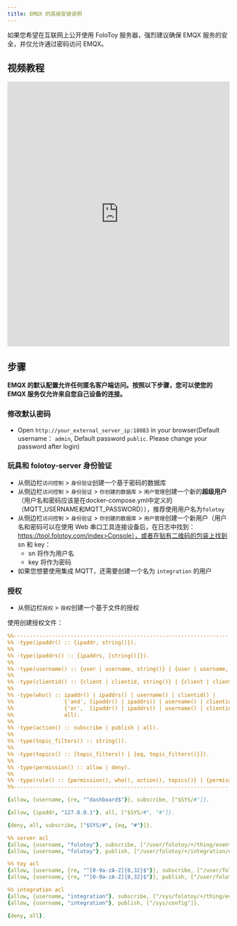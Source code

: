 ```yaml
---
title: EMQX 的高级安装说明
---
```


如果您希望在互联网上公开使用 FoloToy 服务器，强烈建议确保 EMQX 服务的安全，并仅允许通过密码访问 EMQX。

## 视频教程

<iframe width="100%" height="600" src="https://www.youtube.com/embed/3yW5260OTwY?si=SmQ_KHIQhXywoR30" title="YouTube video player" frameBorder="0" allow="accelerometer; autoplay; clipboard-write; encrypted-media; gyroscope; picture-in-picture; web-share" allowfullscreen></iframe>

## 步骤

**EMQX 的默认配置允许任何匿名客户端访问。按照以下步骤，您可以使您的 EMQX 服务仅允许来自您自己设备的连接。**

### 修改默认密码

- Open `http://your_external_server_ip:18083` in your browser(Default username： `admin`, Default password `public`. Please change your password after login)

### 玩具和 folotoy-server 身份验证

- 从侧边栏`访问控制` > `身份验证`创建一个基于密码的数据库
- 从侧边栏`访问控制` > `身份验证` > `你创建的数据库` > `用户管理`创建一个新的**超级用户**（用户名和密码应该是在docker-compose.yml中定义的（MQTT_USERNAME和MQTT_PASSWORD）），推荐使用用户名为`folotoy`
- 从侧边栏`访问控制` > `身份验证` > `你创建的数据库` > `用户管理`创建一个新用户（用户名和密码可以在使用 Web 串口工具连接设备后，在日志中找到：https://tool.folotoy.com/index>Console），或者在贴有二维码的包装上找到 sn 和 key：
   - sn 将作为用户名
   - key 将作为密码
- 如果您想要使用集成 MQTT，还需要创建一个名为 `integration` 的用户

### 授权

- 从侧边栏`授权` > `授权`创建一个基于文件的授权

使用创建授权文件：

```yml title="acl.erlang"
%%--------------------------------------------------------------------
%% -type(ipaddr() :: {ipaddr, string()}).
%%
%% -type(ipaddrs() :: {ipaddrs, [string()]}).
%%
%% -type(username() :: {user | username, string()} | {user | username, {re, regex()}}).
%%
%% -type(clientid() :: {client | clientid, string()} | {client | clientid, {re, regex()}}).
%%
%% -type(who() :: ipaddr() | ipaddrs() | username() | clientid() |
%%                {'and', [ipaddr() | ipaddrs() | username() | clientid()]} |
%%                {'or',  [ipaddr() | ipaddrs() | username() | clientid()]} |
%%                all).
%%
%% -type(action() :: subscribe | publish | all).
%%
%% -type(topic_filters() :: string()).
%%
%% -type(topics() :: [topic_filters() | {eq, topic_filters()}]).
%%
%% -type(permission() :: allow | deny).
%%
%% -type(rule() :: {permission(), who(), action(), topics()} | {permission(), all}).
%%--------------------------------------------------------------------

{allow, {username, {re, "^dashboard$"}}, subscribe, ["$SYS/#"]}.

{allow, {ipaddr, "127.0.0.1"}, all, ["$SYS/#", "#"]}.

{deny, all, subscribe, ["$SYS/#", {eq, "#"}]}.

%% server acl
{allow, {username, "folotoy"}, subscribe, ["/user/folotoy/+/thing/event/post", "/user/folotoy/+/thing/command/callAck"]}.
{allow, {username, "folotoy"}, publish, ["/user/folotoy/+/integration/event/post", "/user/folotoy/+/thing/command/call"]}.

%% toy acl
{allow, {username, {re, "^[0-9a-zA-Z]{8,32}$"}}, subscribe, ["/user/folotoy/${username}/thing/command/call", "/user/folotoy/${username}/thing/event/postAck"]}.
{allow, {username, {re, "^[0-9a-zA-Z]{8,32}$"}}, publish, ["/user/folotoy/${username}/thing/command/callAck", "/user/folotoy/${username}/thing/event/post"]}.

%% integration acl
{allow, {username, "integration"}, subscribe, ["/sys/folotoy/+/thing/event/post", "/sys/configAck"]}.
{allow, {username, "integration"}, publish, ["/sys/config"]}.

{deny, all}.

```